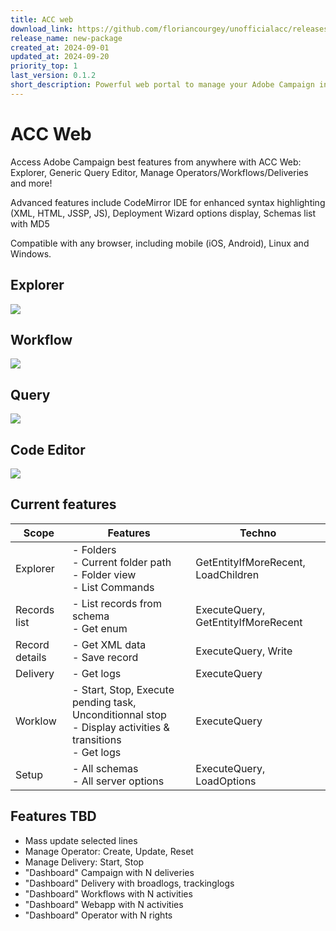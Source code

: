 ```yaml
---
title: ACC web
download_link: https://github.com/floriancourgey/unofficialacc/releases/download/unofficialacc-views-0.1.2/unofficialacc-acc_web.xml
release_name: new-package
created_at: 2024-09-01
updated_at: 2024-09-20
priority_top: 1
last_version: 0.1.2
short_description: Powerful web portal to manage your Adobe Campaign instance!
---
```


<!--more-->

# ACC Web

Access Adobe Campaign best features from anywhere with ACC Web: Explorer, Generic Query Editor, Manage Operators/Workflows/Deliveries and more!

Advanced features include CodeMirror IDE for enhanced syntax highlighting (XML, HTML, JSSP, JS), Deployment Wizard options display, Schemas list with MD5

Compatible with any browser, including mobile (iOS, Android), Linux and Windows.

## Explorer
![]({{site.baseurl}}/assets/unofficialacc-acc-web/explorer.jpg)

## Workflow
![]({{site.baseurl}}/assets/unofficialacc-acc-web/workflow-execution.jpg)

## Query
![]({{site.baseurl}}/assets/unofficialacc-acc-web/generic-query-editor.jpg)

## Code Editor
![]({{site.baseurl}}/assets/unofficialacc-acc-web/code-editor.jpg)

## Current features

|Scope|Features|Techno|
|-|-|-|
|Explorer|- Folders<br>- Current folder path<br>- Folder view<br>- List Commands|GetEntityIfMoreRecent, LoadChildren|
|Records list |- List records from schema<br>- Get enum|ExecuteQuery, GetEntityIfMoreRecent|
|Record details|- Get XML data<br>- Save record|ExecuteQuery, Write|
|Delivery|- Get logs|ExecuteQuery|
|Worklow|- Start, Stop, Execute pending task, Unconditionnal stop<br>- Display activities & transitions<br>- Get logs|ExecuteQuery|
|Setup|- All schemas<br>- All server options|ExecuteQuery, LoadOptions|

## Features TBD

- Mass update selected lines
- Manage Operator: Create, Update, Reset
- Manage Delivery: Start, Stop
- "Dashboard" Campaign with N deliveries
- "Dashboard" Delivery with broadlogs, trackinglogs
- "Dashboard" Workflows with N activities
- "Dashboard" Webapp with N activities
- "Dashboard" Operator with N rights

